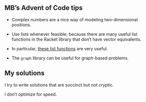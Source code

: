 ## MB’s Advent of Code tips

* Complex numbers are a nice way of modeling two-dimensional positions.

* Use lists whenever feasible, because there are many useful list functions in the Racket library that don’t have vector equivalents.

* In particular, [these list functions](https://docs.racket-lang.org/reference/pairs.html?q=racket%2Flist#%28part._.Additional_.List_.Functions_and_.Synonyms%29) are very useful.

* The `graph` library can be useful for graph-based problems.

## My solutions

I try to write solutions that are succinct but not cryptic. 

I don’t optimize for speed.
